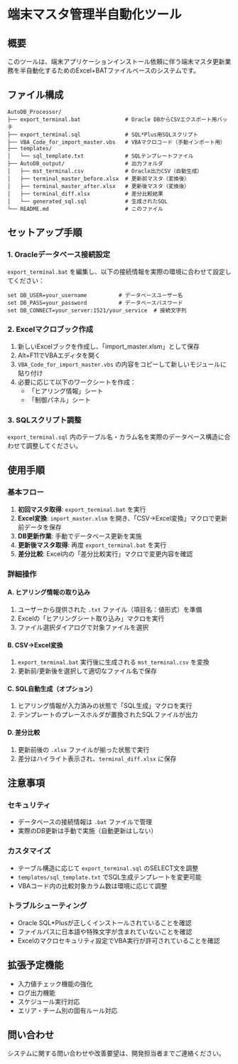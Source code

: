 # 端末マスタ管理半自動化ツール

## 概要
このツールは、端末アプリケーションインストール依頼に伴う端末マスタ更新業務を半自動化するためのExcel+BATファイルベースのシステムです。

## ファイル構成
```
AutoDB_Processor/
├── export_terminal.bat              # Oracle DBからCSVエクスポート用バッチ
├── export_terminal.sql              # SQL*Plus用SQLスクリプト
├── VBA_Code_for_import_master.vbs   # VBAマクロコード（手動インポート用）
├── templates/
│   └── sql_template.txt             # SQLテンプレートファイル
├── AutoDB_output/                   # 出力フォルダ
│   ├── mst_terminal.csv             # Oracle出力CSV（自動生成）
│   ├── terminal_master_before.xlsx  # 更新前マスタ（変換後）
│   ├── terminal_master_after.xlsx   # 更新後マスタ（変換後）
│   ├── terminal_diff.xlsx           # 差分比較結果
│   └── generated_sql.sql            # 生成されたSQL
└── README.md                        # このファイル
```

## セットアップ手順

### 1. Oracleデータベース接続設定
`export_terminal.bat` を編集し、以下の接続情報を実際の環境に合わせて設定してください：

```batch
set DB_USER=your_username          # データベースユーザー名
set DB_PASS=your_password          # データベースパスワード  
set DB_CONNECT=your_server:1521/your_service  # 接続文字列
```

### 2. Excelマクロブック作成
1. 新しいExcelブックを作成し、「import_master.xlsm」として保存
2. Alt+F11でVBAエディタを開く
3. `VBA_Code_for_import_master.vbs` の内容をコピーして新しいモジュールに貼り付け
4. 必要に応じて以下のワークシートを作成：
   - 「ヒアリング情報」シート
   - 「制御パネル」シート

### 3. SQLスクリプト調整
`export_terminal.sql` 内のテーブル名・カラム名を実際のデータベース構造に合わせて調整してください。

## 使用手順

### 基本フロー
1. **初回マスタ取得**: `export_terminal.bat` を実行
2. **Excel変換**: `import_master.xlsm` を開き、「CSV→Excel変換」マクロで更新前データを保存
3. **DB更新作業**: 手動でデータベース更新を実施
4. **更新後マスタ取得**: 再度 `export_terminal.bat` を実行
5. **差分比較**: Excel内の「差分比較実行」マクロで変更内容を確認

### 詳細操作

#### A. ヒアリング情報の取り込み
1. ユーザーから提供された `.txt` ファイル（項目名：値形式）を準備
2. Excelの「ヒアリングシート取り込み」マクロを実行
3. ファイル選択ダイアログで対象ファイルを選択

#### B. CSV→Excel変換
1. `export_terminal.bat` 実行後に生成される `mst_terminal.csv` を変換
2. 更新前/更新後を選択して適切なファイル名で保存

#### C. SQL自動生成（オプション）
1. ヒアリング情報が入力済みの状態で「SQL生成」マクロを実行
2. テンプレートのプレースホルダが置換されたSQLファイルが出力

#### D. 差分比較
1. 更新前後の `.xlsx` ファイルが揃った状態で実行
2. 差分はハイライト表示され、`terminal_diff.xlsx` に保存

## 注意事項

### セキュリティ
- データベースの接続情報は `.bat` ファイルで管理
- 実際のDB更新は手動で実施（自動更新はしない）

### カスタマイズ
- テーブル構造に応じて `export_terminal.sql` のSELECT文を調整
- `templates/sql_template.txt` でSQL生成テンプレートを変更可能
- VBAコード内の比較対象カラム数は環境に応じて調整

### トラブルシューティング
- Oracle SQL*Plusが正しくインストールされていることを確認
- ファイルパスに日本語や特殊文字が含まれていないことを確認
- Excelのマクロセキュリティ設定でVBA実行が許可されていることを確認

## 拡張予定機能
- 入力値チェック機能の強化
- ログ出力機能
- スケジュール実行対応
- エリア・チーム別の固有ルール対応

## 問い合わせ
システムに関する問い合わせや改善要望は、開発担当者までご連絡ください。 